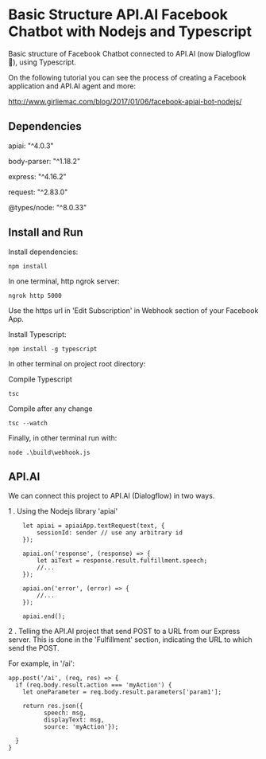 # Basic Structure API.AI Facebook Chatbot with Nodejs and Typescript

Basic structure of Facebook Chatbot connected to API.AI (now Dialogflow 🙂), using Typescript.

On the following tutorial you can see the process of creating a Facebook application and API.AI agent and more:

http://www.girliemac.com/blog/2017/01/06/facebook-apiai-bot-nodejs/


## Dependencies
apiai: "^4.0.3"

body-parser: "^1.18.2"

express: "^4.16.2"

request: "^2.83.0"

@types/node: "^8.0.33"


## Install and Run

Install dependencies: 
```
npm install
```

In one terminal, http ngrok server:
```
ngrok http 5000
```

Use the https url in 'Edit Subscription' in Webhook section of your Facebook App.

Install Typescript:
```
npm install -g typescript
```

In other terminal on project root directory:

Compile Typescript
```
tsc
```

Compile after any change
```
tsc --watch
```

Finally, in other terminal run with: 
```
node .\build\webhook.js
```


## API.AI
We can connect this project to API.AI (Dialogflow) in two ways.

1 . Using the Nodejs library 'apiai'

```
    let apiai = apiaiApp.textRequest(text, {
        sessionId: sender // use any arbitrary id
    });

    apiai.on('response', (response) => {
        let aiText = response.result.fulfillment.speech;
        //...
    });

    apiai.on('error', (error) => {
        //...
    });

    apiai.end();
```

2 . Telling the API.AI project that send POST to a URL from our Express server.
   This is done in the 'Fulfillment' section, indicating the URL to which send the POST.
   
   For example, in '/ai':
```
app.post('/ai', (req, res) => {
  if (req.body.result.action === 'myAction') {
    let oneParameter = req.body.result.parameters['param1'];

    return res.json({
          speech: msg,
          displayText: msg,
          source: 'myAction'});

  }
}
```